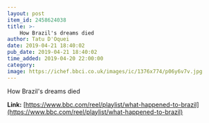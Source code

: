 ```yaml
---
layout: post
item_id: 2458624038
title: >-
    How Brazil's dreams died
author: Tatu D'Oquei
date: 2019-04-21 18:40:02
pub_date: 2019-04-21 18:40:02
time_added: 2019-04-20 22:00:00
category: 
image: https://ichef.bbci.co.uk/images/ic/1376x774/p06y6v7v.jpg
---
```


How Brazil's dreams died

**Link:** [https://www.bbc.com/reel/playlist/what-happened-to-brazil](https://www.bbc.com/reel/playlist/what-happened-to-brazil)

